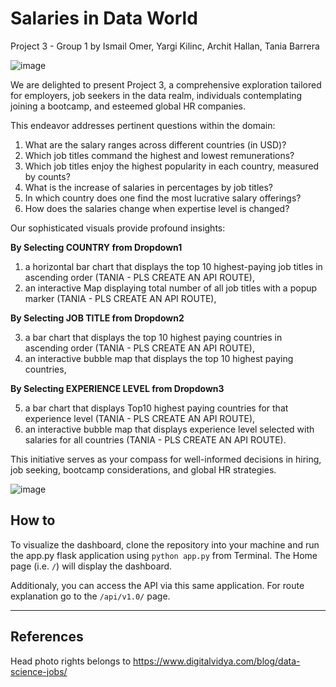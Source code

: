 # Salaries in Data World

Project 3 - Group 1 by Ismail Omer, Yargi Kilinc, Archit Hallan, Tania Barrera

![image](https://github.com/ismailo1/project3/assets/142269763/7ae837cc-0079-46d0-b2c2-3b700ef0ac19)


We are delighted to present Project 3, a comprehensive exploration tailored for employers, job seekers in the data realm, individuals contemplating joining a bootcamp, and esteemed global HR companies.

This endeavor addresses pertinent questions within the domain:

1.	What are the salary ranges across different countries (in USD)?
2.	Which job titles command the highest and lowest remunerations?
3.	Which job titles enjoy the highest popularity in each country, measured by counts?
4.	What is the increase of salaries in percentages by job titles?
5.	In which country does one find the most lucrative salary offerings?
6.	How does the salaries change when expertise level is changed?

Our sophisticated visuals provide profound insights:

**By Selecting COUNTRY from Dropdown1**

1.	a horizontal bar chart that displays the top 10 highest-paying job titles in ascending order (TANIA - PLS CREATE AN API ROUTE),
2.	an interactive Map displaying total number of all job titles with a popup marker (TANIA - PLS CREATE AN API ROUTE),

**By Selecting JOB TITLE from Dropdown2**

3.	a bar chart that displays the top 10 highest paying countries in ascending order (TANIA - PLS CREATE AN API ROUTE),
4.	an interactive bubble map that displays the top 10 highest paying countries,

**By Selecting EXPERIENCE LEVEL from Dropdown3**

5.	a bar chart that displays Top10 highest paying countries for that experience level (TANIA - PLS CREATE AN API ROUTE),
6.	an interactive bubble map that displays experience level selected with salaries for all countries (TANIA - PLS CREATE AN API ROUTE).

This initiative serves as your compass for well-informed decisions in hiring, job seeking, bootcamp considerations, and global HR strategies.

![image](https://github.com/ismailo1/project3/assets/142269763/f32a5946-e8c9-4451-aab3-e94490ec2b0d)


## How to

To visualize the dashboard, clone the repository into your machine and run the app.py flask application using `python app.py` from Terminal. The Home page (i.e. `/`) will display the dashboard.

Additionaly, you can access the API via this same application. For route explanation go to the `/api/v1.0/` page.


---

## References

Head photo rights belongs to https://www.digitalvidya.com/blog/data-science-jobs/
